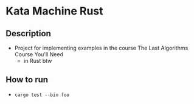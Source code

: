 # Kata Machine Rust
## Description
- Project for implementing examples in the course The Last Algorithms Course You'll Need
    - in Rust btw
## How to run
- `cargo test --bin foo`
